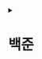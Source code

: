<details>
<summary><h1>백준</h1></summary>

---

<details>
<summary><h2>[GOLD] 문제 목록</h2></summary>

 <details>
  <summary>
   <h3> 2636번 - 치즈 </h3>
  </summary>

- 출처: [ 백준 ](https://www.acmicpc.net/problem/2636)
- 문제 유형:
    - 구현
    - 그래프 이론
    - 그래프 탐색
    - 시뮬레이션
    - 너비 우선 탐색
    - 격자 그래프
- 난이도: 골드 4
- 과제 날짜 : 2025년 08월 04일
- 과제 완료 날짜 : 2025년 08월 05일
</details>

---

 <details>
  <summary>
   <h3> 16927번 - 배열 돌리기 2 </h3>
  </summary>

- 출처: [ 백준 ](https://www.acmicpc.net/problem/16927)
- 문제 유형:
    - 구현
- 난이도: 골드 5
- 과제 날짜 : 2025년 08월 06일
- 과제 완료 날짜 : 2025년 08월 08일
</details>

---

 <details>
  <summary>
   <h3> 16935번 - 배열 돌리기 3 </h3>
  </summary>

- 출처: [ 백준 ](https://www.acmicpc.net/problem/16935)
- 문제 유형:
    - 구현
- 난이도: 골드 5
- 과제 날짜 : 2025년 08월 08일
- 과제 완료 날짜 : 2025년 08월 13일
</details>

---

 <details>
  <summary>
   <h3> 17144번 - 미세먼지 안녕! </h3>
  </summary>

- 출처: [ 백준 ](https://www.acmicpc.net/problem/17144)
- 문제 유형:
    - 구현
    - 시뮬레이션
- 난이도: 골드 4
- 과제 날짜 : 2025년 0?월 ?일
- 과제 완료 날짜 : 2025년 08월 13일
</details>

---

 <details>
  <summary>
   <h3> 1074번 - Z </h3>
  </summary>

- 출처: [ 백준 ](https://www.acmicpc.net/problem/1074)
- 문제 유형:
    - 분할 정복
    - 재귀
- 난이도: 골드 5
- 과제 날짜 : 2025년 0?월 ?일
- 과제 완료 날짜 : 2025년 08월 14일
</details>

---

 <details>
  <summary>
   <h3> 2448번 - 별 찍기 - 11 </h3>
  </summary>

- 출처: [ 백준 ](https://www.acmicpc.net/problem/2448)
- 문제 유형:
    - 재귀
- 난이도: 골드 4
- 과제 날짜 : 2025년 0?월 ?일
- 과제 완료 날짜 : 2025 08월 25일
</details>

---

 <details>
  <summary>
   <h3> 10993번 - 별 찍기 - 18 </h3>
  </summary>

- 출처: [ 백준 ](https://www.acmicpc.net/problem/10993)
- 문제 유형:
    - 구현
    - 재귀
- 난이도: 골드 4
- 과제 날짜 : 2025년 0?월 ?일
- 과제 완료 날짜 :
</details>

---

 <details>
  <summary>
   <h3> 17471번 - 게리맨더링 </h3>
  </summary>

- 출처: [ 백준 ](https://www.acmicpc.net/problem/17471)
- 문제 유형:
    - 수학
    - 그래프 이론
    - 브루트포스 알고리즘
    - 그래프 탐색
    - 조합론
    - 너비 우선 탐색
    - 깊이 우선 탐색
    - 비트마스킹
- 난이도: 골드 3
- 과제 날짜 : 2025년 0?월 ?일
- 과제 완료 날짜 :
</details>

---

 <details>
  <summary>
   <h3> 11559번 - Puyo Puyo </h3>
  </summary>

- 출처: [ 백준 ](https://www.acmicpc.net/problem/11559)
- 문제 유형:
    - 구현
    - 그래프 이론
    - 그래프 탐색
    - 시뮬레이션
    - 너비 우선 탐색
- 난이도: 골드 4
- 과제 날짜 : 2025년 0?월 ?일
- 과제 완료 날짜 : 2025년 0?월 ?일
</details>

---

 <details>
  <summary>
   <h3> 9663번 - N-Queen </h3>
  </summary>

- 출처: [ 백준 ](https://www.acmicpc.net/problem/9663)
- 문제 유형:
    - 브루트포스 알고리즘
    - 백트래킹
- 난이도: 골드 4
- 과제 날짜 : 2025년 0?월 ?일
- 과제 완료 날짜 : 2025년 09월 02일
</details>

---

 <details>
  <summary>
   <h3> 10026번 - 적록색약 </h3>
  </summary>

- 출처: [ 백준 ](https://www.acmicpc.net/problem/10026)
- 문제 유형:
    - 그래프 이론
    - 그래프 탐색
    - 너비 우선 탐색
    - 깊이 우선 탐색
    - 격자 그래프
- 난이도: 골드 5
- 시작 날짜 : 2025년 09월 04일
- 완료 날짜 : 2025년 09월 04일
</details>

---

 <details>
  <summary>
   <h3> 1987번 - 알파벳 </h3>
  </summary>

- 출처: [ 백준 ](https://www.acmicpc.net/problem/1987)
- 문제 유형:
    - 그래프 이론
    - 그래프 탐색
    - 깊이 우선 탐색
    - 백트래킹
    - 격자 그래프
- 난이도: 골드 4
- 시작 날짜 : 2025년 09월 05일
- 완료 날짜 : 2025년 09월 05일
</details>

---

 <details>
  <summary>
   <h3> 1707번 - 이분 그래프 (다시 풀어보기 / 풀이 참고)</h3>
  </summary>

- 출처: [ 백준 ](https://www.acmicpc.net/problem/1707)
- 문제 유형:
    - 그래프 이론
    - 그래프 탐색
    - 너비 우선 탐색
    - 깊이 우선 탐색
    - 이분 그래프
- 난이도: 골드 4
- 시작 날짜 : 2025년 09월 08일
- 완료 날짜 : 2025년 09월 08일
</details>

---

 <details>
  <summary>
   <h3> 11729번 - 하노이 탑 이동 순서 (다시 풀어보기 / 풀이 참고)</h3>
  </summary>

- 출처: [ 백준 ](https://www.acmicpc.net/problem/11729)
- 문제 유형:
  - 재귀
- 난이도: 골드 5
- 시작 날짜 : 2025년 09월 12일
- 완료 날짜 : 2025년 09월 12일
</details>

---

 <details>
  <summary>
   <h3> 1461번 - 도서관</h3>
  </summary>

- 출처: [ 백준 ](https://www.acmicpc.net/problem/1461)
- 문제 유형:
  - 그리디
  - 정렬 알고리즘
- 난이도: 골드 4
- 시작 날짜 : 2025년 09월 12일
- 완료 날짜 : 
</details>

---

 <details>
  <summary>
   <h3> 7576번 - 토마토</h3>
  </summary>

- 출처: [ 백준 ](https://www.acmicpc.net/problem/7576)
- 문제 유형:
  - 그래프 이론
  - 그래프 탐색
  - 너비 우선 탐색
  - 최단 경로
  - 격자 그래프
- 난이도: 골드 5
- 시작 날짜 : 2025년 09월 24일
- 완료 날짜 : 2025년 09월 24일
</details>

---

 <details>
  <summary>
   <h3> 2206번 - 벽 부수고 이동하기</h3>
  </summary>

- 출처: [ 백준 ](https://www.acmicpc.net/problem/2206)
- 문제 유형:
  - 그래프 이론
  - 그래프 탐색
  - 너비 우선 탐색
  - 격자 그래프
- 난이도: 골드 3
- 시작 날짜 : 2025년 10월 14일
- 완료 날짜 : 2025년 10월 14일
</details>

---

 <details>
  <summary>
   <h3> 7569번 - 토마토</h3>
  </summary>

- 출처: [ 백준 ](https://www.acmicpc.net/problem/7569)
- 문제 유형:
  - 그래프 이론
  - 그래프 탐색
  - 너비 우선 탐색
  - 최단 경로
  - 격자 그래프
- 난이도: 골드 5
- 시작 날짜 : 2025년 10월 14일
- 완료 날짜 : 2025년 10월 14일
</details>

---

 <details>
  <summary>
   <h3> 1806번 - 부분합</h3>
  </summary>

- 출처: [ 백준 ](https://www.acmicpc.net/problem/1806)
- 문제 유형:
  - 누적 합
  - 두 포인터
- 난이도: 골드 4
- 시작 날짜 : 2025년 10월 17일
- 완료 날짜 : 2025년 10월 17일
</details>

---

 <details>
  <summary>
   <h3> 10986번 - 나머지 합</h3>
  </summary>

- 출처: [ 백준 ](https://www.acmicpc.net/problem/10986)
- 문제 유형:
  - 수학
  - 누적 합
- 난이도: 골드 3
- 시작 날짜 : 2025년 10월 17일
- 완료 날짜 : 2025년 10월 17일
- 비고 : 제미나이 이용해서 풀었음 나중에 다시 풀어보기
</details>

---

<h3> 골드 마지막

</details>

---

<details>
<summary><h2>[SILVER] 문제 목록</h2></summary>

 <details>
  <summary>
   <h3> 2667번 - 단지번호붙이기 </h3>
  </summary>

- 출처: [ 백준 ](https://www.acmicpc.net/problem/2667)
- 문제 유형:
    - 그래프 이론
    - 그래프 탐색
    - 너비 우선 탐색
    - 깊이 우선 탐색
    - 격자 그래프
    - 플러드 필
- 난이도: 실버 1
- 과제 날짜 : 2025년 08월 05일
- 과제 완료 날짜 : 2025년 08월 05일
</details>

---

 <details>
  <summary>
   <h3> 2630번 - 색종이 만들기 </h3>
  </summary>

- 출처: [ 백준 ](https://www.acmicpc.net/problem/2630)
- 문제 유형:
    - 분할 정복
    - 재귀
- 난이도: 실버 2
- 과제 날짜 : 2025년 08월 05일
- 과제 완료 날짜 : 2025년 08월 13일
</details>

---

 <details>
  <summary>
   <h3> 1913번 - 달팽이 </h3>
  </summary>

- 출처: [ 백준 ](https://www.acmicpc.net/problem/1913)
- 문제 유형:
    - 구현
- 난이도: 실버 3
- 과제 날짜 : 2025년 08월 06일
- 과제 완료 날짜 : 2025년 08월 06일
</details>

---

 <details>
  <summary>
   <h3> 15649번 - N과 M (1) </h3>
  </summary>

- 출처: [ 백준 ](https://www.acmicpc.net/problem/15649)
- 문제 유형:
    - 백트래킹
- 난이도: 실버 3
- 과제 날짜 : 2025년 08월 06일
- 과제 완료 날짜 : 2025년 08월 08일
</details>

---

 <details>
  <summary>
   <h3> 2961번 - 도영이가 만든 맛있는 음식 </h3>
  </summary>

- 출처: [ 백준 ](https://www.acmicpc.net/problem/2961)
- 문제 유형:
    - 브루트포스 알고리즘
    - 비트마스킹
    - 백트래킹
- 난이도: 실버 2
- 과제 날짜 : 2025년 0?월 ?일
- 과제 완료 날짜 : 2025년 08월 27일
</details>

---

 <details>
  <summary>
   <h3> 15650번 - N과 M (2) </h3>
  </summary>

- 출처: [ 백준 ](https://www.acmicpc.net/problem/15650)
- 문제 유형:
    - 백트래킹
- 난이도: 실버 3
- 과제 날짜 : 2025년 0?월 ?일
- 과제 완료 날짜 : 2025년 09월 02일
</details>

---

 <details>
  <summary>
   <h3> 15651번 - N과 M (3) </h3>
  </summary>

- 출처: [ 백준 ](https://www.acmicpc.net/problem/15651)
- 문제 유형:
    - 백트래킹
- 난이도: 실버 3
- 과제 날짜 : 2025년 0?월 ?일
- 과제 완료 날짜 : 2025년 09월 02일
</details>

---

 <details>
  <summary>
   <h3> 15652번 - N과 M (4) </h3>
  </summary>

- 출처: [ 백준 ](https://www.acmicpc.net/problem/15652)
- 문제 유형:
    - 백트래킹
- 난이도: 실버 3
- 과제 날짜 : 2025년 0?월 ?일
- 과제 완료 날짜 : 2025년 09월 02일
</details>

---

 <details>
  <summary>
   <h3> 1992번 - 쿼드트리 </h3>
  </summary>

- 출처: [ 백준 ](https://www.acmicpc.net/problem/1992)
- 문제 유형:
    - 분할 정복
    - 재귀
- 난이도: 실버 1
- 시작 날짜 : 2025년 09월 04일
- 완료 날짜 : 2025년 09월 04일
</details>

---

 <details>
  <summary>
   <h3> 2606번 - 바이러스 </h3>
  </summary>

- 출처: [ 백준 ](https://www.acmicpc.net/problem/2606)
- 문제 유형:
    - 그래프 이론
    - 그래프 탐색
    - 너비 우선 탐색
    - 깊이 우선 탐색
- 난이도: 실버 3
- 시작 날짜 : 2025년 09월 04일
- 완료 날짜 : 2025년 09월 04일
</details>

---

 <details>
  <summary>
   <h3> 11725번 - 트리의 부모 찾기 </h3>
  </summary>

- 출처: [ 백준 ](https://www.acmicpc.net/problem/11725)
- 문제 유형:
    - 그래프 이론
    - 그래프 탐색
    - 트리
    - 너비 우선 탐색
    - 깊이 우선 탐색
- 난이도: 실버 2
- 시작 날짜 : 2025년 09월 04일
- 완료 날짜 : 2025년 09월 04일
</details>

---

 <details>
  <summary>
   <h3> 2468번 - 안전 영역 </h3>
  </summary>

- 출처: [ 백준 ](https://www.acmicpc.net/problem/2468)
- 문제 유형:
    - 그래프 이론
    - 브루트포스 알고리즘
    - 그래프 탐색
    - 너비 우선 탐색
    - 깊이 우선 탐색
    - 격자 그래프
- 난이도: 실버 1
- 시작 날짜 : 2025년 09월 04일
- 완료 날짜 : 2025년 09월 04일
</details>

---

 <details>
  <summary>
   <h3> 4963번 - 섬의 개수 </h3>
  </summary>

- 출처: [ 백준 ](https://www.acmicpc.net/problem/4963)
- 문제 유형:
    - 그래프 이론
    - 그래프 탐색
    - 너비 우선 탐색
    - 깊이 우선 탐색
    - 격자 그래프
    - 플러드 필
- 난이도: 실버 2
- 시작 날짜 : 2025년 09월 05일
- 완료 날짜 : 2025년 09월 05일
</details>

---

 <details>
  <summary>
   <h3> 2583번 - 영역 구하기 </h3>
  </summary>

- 출처: [ 백준 ](https://www.acmicpc.net/problem/2583)
- 문제 유형:
    - 그래프 이론
    - 그래프 탐색
    - 너비 우선 탐색
    - 깊이 우선 탐색
    - 격자 그래프
    - 플러드 필
- 난이도: 실버 1
- 시작 날짜 : 2025년 09월 05일
- 완료 날짜 : 2025년 09월 05일
</details>

---

 <details>
  <summary>
   <h3> 2644번 - 촌수계산 </h3>
  </summary>

- 출처: [ 백준 ](https://www.acmicpc.net/problem/2644)
- 문제 유형:
    - 그래프 이론
    - 그래프 탐색
    - 너비 우선 탐색
    - 깊이 우선 탐색
- 난이도: 실버 2
- 시작 날짜 : 2025년 09월 05일
- 완료 날짜 : 2025년 09월 05일
</details>

---

 <details>
  <summary>
   <h3> 2839번 - 설탕 배달</h3>
  </summary>

- 출처: [ 백준 ](https://www.acmicpc.net/problem/2839)
- 문제 유형:
    - 수학
    - 다이나믹 프로그래밍
    - 그리디 알고리즘
- 난이도: 실버 4
- 시작 날짜 : 2025년 09월 08일
- 완료 날짜 : 2025년 09월 08일
</details>

---

 <details>
  <summary>
   <h3> 1463번 - 1로 만들기</h3>
  </summary>

- 출처: [ 백준 ](https://www.acmicpc.net/problem/1463)
- 문제 유형:
    - 다이나믹 프로그래밍
- 난이도: 실버 3
- 시작 날짜 : 2025년 09월 08일
- 완료 날짜 : 2025년 09월 08일
</details>

---

 <details>
  <summary>
   <h3> 7562번 - 나이트의 이동</h3>
  </summary>

- 출처: [ 백준 ](https://www.acmicpc.net/problem/7562)
- 문제 유형:
  - 그래프 이론
  - 그래프 탐색
  - 너비 우선 탐색
  - 최단 경로
  - 격자 그래프
- 난이도: 실버 1
- 시작 날짜 : 2025년 09월 30일
- 완료 날짜 : 2025년 09월 30일
</details>

---

 <details>
  <summary>
   <h3> 1926번 - 그림</h3>
  </summary>

- 출처: [ 백준 ](https://www.acmicpc.net/problem/1926)
- 문제 유형:
  - 그래프 이론
  - 그래프 탐색
  - 너비 우선 탐색
  - 깊이 우선 탐색
  - 격자 그래프
  - 플러드 필
- 난이도: 실버 1
- 시작 날짜 : 2025년 09월 30일
- 완료 날짜 : 2025년 09월 30일
</details>

---

 <details>
  <summary>
   <h3> 11659번 - 구간 합 구하기 4</h3>
  </summary>

- 출처: [ 백준 ](https://www.acmicpc.net/problem/11659)
- 문제 유형:
  - 누적 합
- 난이도: 실버 3
- 시작 날짜 : 2025년 10월 16일
- 완료 날짜 : 2025년 10월 16일
</details>

---

 <details>
  <summary>
   <h3> 11660번 - 구간 합 구하기 5</h3>
  </summary>

- 출처: [ 백준 ](https://www.acmicpc.net/problem/11660)
- 문제 유형:
  - 다이나믹 프로그래밍
  - 누적 합
- 난이도: 실버 1
- 시작 날짜 : 2025년 10월 16일
- 완료 날짜 : 2025년 10월 16일
</details>

---

 <details>
  <summary>
   <h3> 2559번 - 수열</h3>
  </summary>

- 출처: [ 백준 ](https://www.acmicpc.net/problem/2559)
- 문제 유형:
  - 누적 합
  - 두 포인터
  - 슬라이딩 윈도우
- 난이도: 실버 3
- 시작 날짜 : 2025년 10월 16일
- 완료 날짜 : 2025년 10월 16일
</details>

---

 <details>
  <summary>
   <h3> 2003번 - 수들의 합 2</h3>
  </summary>

- 출처: [ 백준 ](https://www.acmicpc.net/problem/2003)
- 문제 유형:
  - 브루트포스 알고리즘
  - 누적 합
  - 두 포인터
- 난이도: 실버 4
- 시작 날짜 : 2025년 10월 17일
- 완료 날짜 : 2025년 10월 17일
</details>

---

 <details>
  <summary>
   <h3> 2167번 - 2차원 배열의 합</h3>
  </summary>

- 출처: [ 백준 ](https://www.acmicpc.net/problem/2167)
- 문제 유형:
  - 구현
  - 누적 합
- 난이도: 실버 5
- 시작 날짜 : 2025년 10월 17일
- 완료 날짜 : 2025년 10월 17일
</details>

---

 <details>
  <summary>
   <h3> 9017번 - 크로스 컨트리</h3>
  </summary>

- 출처: [ 백준 ](https://www.acmicpc.net/problem/9017)
- 문제 유형:
  - 구현
- 난이도: 실버 3
- 시작 날짜 : 2025년 10월 18일
- 완료 날짜 : 2025년 10월 18일
</details>

---

 <details>
  <summary>
   <h3> 10828번 - 스택</h3>
  </summary>

- 출처: [ 백준 ](https://www.acmicpc.net/problem/10828)
- 문제 유형:
  - 구현
  - 자료 구조
  - 스택
- 난이도: 실버 4
- 시작 날짜 : 2025년 10월 19일
- 완료 날짜 : 2025년 10월 19일
</details>

---

 <details>
  <summary>
   <h3> 4673번 - 셀프 넘버</h3>
  </summary>

- 출처: [ 백준 ](https://www.acmicpc.net/problem/4673)
- 문제 유형:
  - 수학
  - 구현
  - 브루트포스 알고리즘
- 난이도: 실버 5
- 시작 날짜 : 2025년 10월 19일
- 완료 날짜 : 2025년 10월 19일
</details>

---

 <details>
  <summary>
   <h3> 10773번 - 제로</h3>
  </summary>

- 출처: [ 백준 ](https://www.acmicpc.net/problem/10773)
- 문제 유형:
  - 구현
  - 자료 구조
  - 스택
- 난이도: 실버 4
- 시작 날짜 : 2025년 10월 19일
- 완료 날짜 : 2025년 10월 19일
</details>

---

 <details>
  <summary>
   <h3> 1018번 - 체스판 다시 칠하기</h3>
  </summary>

- 출처: [ 백준 ](https://www.acmicpc.net/problem/1018)
- 문제 유형:
  - 구현
  - 브루트포스 알고리즘
- 난이도: 실버 3
- 시작 날짜 : 2025년 10월 20일
- 완료 날짜 : 2025년 10월 20일
</details>

---

 <details>
  <summary>
   <h3> 1193번 - 분수찾기</h3>
  </summary>

- 출처: [ 백준 ](https://www.acmicpc.net/problem/1193)
- 문제 유형:
  - 수학
  - 구현
- 난이도: 실버 5
- 시작 날짜 : 2025년 10월 20일
- 완료 날짜 : 2025년 10월 20일
</details>

---

 <details>
  <summary>
   <h3> 1316번 - 그룹 단어 체커</h3>
  </summary>

- 출처: [ 백준 ](https://www.acmicpc.net/problem/1316)
- 문제 유형:
  - 구현
  - 문자열
- 난이도: 실버 5
- 시작 날짜 : 2025년 10월 20일
- 완료 날짜 : 2025년 10월 20일
</details>

---

<h3> 실버 마지막

</details>

---

<details>
<summary><h2>[BRONZE] 문제 목록</h2></summary>

 <details>
  <summary>
   <h3> 2851번 - 슈퍼 마리오 </h3>
  </summary>

- 출처: [ 백준 ](https://www.acmicpc.net/problem/2851)
- 문제 유형:
  - 구현
  - 브루트포스 알고리즘
  - 누적 합
- 난이도: 브론즈 1
- 과제 날짜 : 2025년 10월 19일
- 과제 완료 날짜 : 2025년 10월 19일
</details>

---

<h3> 브론즈 마지막

</details>

---

</details>